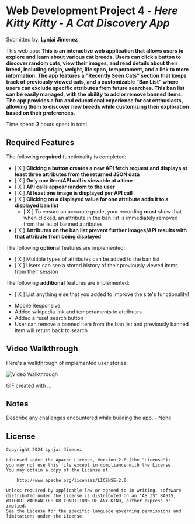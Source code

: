 # Web Development Project 4 - *Here Kitty Kitty - A Cat Discovery App*

Submitted by: **Lynjai Jimenez**

This web app: **This is an interactive web application that allows users to explore and learn about various cat breeds. Users can click a button to discover random cats, view their images, and read details about their breed, including origin, weight, life span, temperament, and a link to more information. The app features a "Recently Seen Cats" section that keeps track of previously viewed cats, and a customizable "Ban List" where users can exclude specific attributes from future searches. This ban list can be easily managed, with the ability to add or remove banned items. The app provides a fun and educational experience for cat enthusiasts, allowing them to discover new breeds while customizing their exploration based on their preferences.**

Time spent: **2** hours spent in total

## Required Features

The following **required** functionality is completed:

- [ X ] **Clicking a button creates a new API fetch request and displays at least three attributes from the returned JSON data**
- [ X ] **Only one item/API call is viewable at a time**
- [ X ] **API calls appear random to the user**
- [ X ] **At least one image is displayed per API call**
- [ X ] **Clicking on a displayed value for one attribute adds it to a displayed ban list**
  - [ X ] To ensure an accurate grade, your recording **must** show that when clicked, an attribute in the ban list is immediately removed from the list of banned attributes
- [ X ] **Attributes on the ban list prevent further images/API results with that attribute from being displayed**

The following **optional** features are implemented:

- [ X ] Multiple types of attributes can be added to the ban list
- [ X ] Users can see a stored history of their previously viewed items from their session

The following **additional** features are implemented:

* [ X ] List anything else that you added to improve the site's functionality!
 - Mobile Responsive
 - Added wikipedia link and temperaments to attributes
 - Added a reset search button
 - User can remove a banned item from the ban list and previously banned item will return back to search

## Video Walkthrough

Here's a walkthrough of implemented user stories:

<img src='http://i.imgur.com/link/to/your/gif/file.gif' title='Video Walkthrough' width='' alt='Video Walkthrough' />

<!-- Replace this with whatever GIF tool you used! -->
GIF created with ...  
<!-- Recommended tools:
[Kap](https://getkap.co/) for macOS
[ScreenToGif](https://www.screentogif.com/) for Windows
[peek](https://github.com/phw/peek) for Linux. -->

## Notes

Describe any challenges encountered while building the app. - None

## License

    Copyright 2024 Lynjai Jimenez

    Licensed under the Apache License, Version 2.0 (the "License");
    you may not use this file except in compliance with the License.
    You may obtain a copy of the License at

        http://www.apache.org/licenses/LICENSE-2.0

    Unless required by applicable law or agreed to in writing, software
    distributed under the License is distributed on an "AS IS" BASIS,
    WITHOUT WARRANTIES OR CONDITIONS OF ANY KIND, either express or implied.
    See the License for the specific language governing permissions and
    limitations under the License.